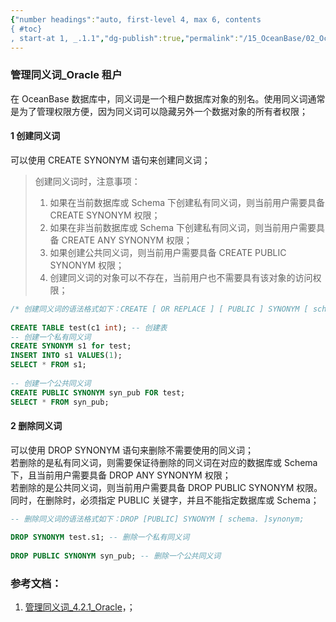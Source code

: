 ```yaml
---
{"number headings":"auto, first-level 4, max 6, contents
{ #toc}
, start-at 1, _.1.1","dg-publish":true,"permalink":"/15_OceanBase/02_OceanBase 基本操作/数据库对象管理_Oracle 租户/管理同义词_Oracle 租户/","dgPassFrontmatter":true}
---
```



### 管理同义词_Oracle 租户  
在 OceanBase 数据库中，同义词是一个租户数据库对象的别名。使用同义词通常是为了管理权限方便，因为同义词可以隐藏另外一个数据对象的所有者权限；  

#### 1 创建同义词  
可以使用 CREATE SYNONYM 语句来创建同义词；  
> 创建同义词时，注意事项：  
> 1. 如果在当前数据库或 Schema 下创建私有同义词，则当前用户需要具备 CREATE SYNONYM 权限；  
> 2. 如果在非当前数据库或 Schema 下创建私有同义词，则当前用户需要具备 CREATE ANY SYNONYM 权限；  
> 3. 如果创建公共同义词，则当前用户需要具备 CREATE PUBLIC SYNONYM 权限；  
> 4. 创建同义词的对象可以不存在，当前用户也不需要具有该对象的访问权限；  
  
```sql  
/* 创建同义词的语法格式如下：CREATE [ OR REPLACE ] [ PUBLIC ] SYNONYM [ schema. ]synonym FOR [ schema. ]object; */  
  
CREATE TABLE test(c1 int); -- 创建表  
-- 创建一个私有同义词  
CREATE SYNONYM s1 for test;  
INSERT INTO s1 VALUES(1);  
SELECT * FROM s1;  
  
-- 创建一个公共同义词  
CREATE PUBLIC SYNONYM syn_pub FOR test;  
SELECT * FROM syn_pub;  
```  

#### 2 删除同义词  
可以使用 DROP SYNONYM 语句来删除不需要使用的同义词；  
若删除的是私有同义词，则需要保证待删除的同义词在对应的数据库或 Schema 下，且当前用户需要具备 DROP ANY SYNONYM 权限；  
若删除的是公共同义词，则当前用户需要具备 DROP PUBLIC SYNONYM 权限。同时，在删除时，必须指定 PUBLIC 关键字，并且不能指定数据库或 Schema；  
```sql  
-- 删除同义词的语法格式如下：DROP [PUBLIC] SYNONYM [ schema. ]synonym;  
  
DROP SYNONYM test.s1; -- 删除一个私有同义词  
  
DROP PUBLIC SYNONYM syn_pub; -- 删除一个公共同义词  
```  


### 参考文档：  
1. [管理同义词_4.2.1_Oracle](https://www.oceanbase.com/docs/common-oceanbase-database-cn-1000000000218608)，；



